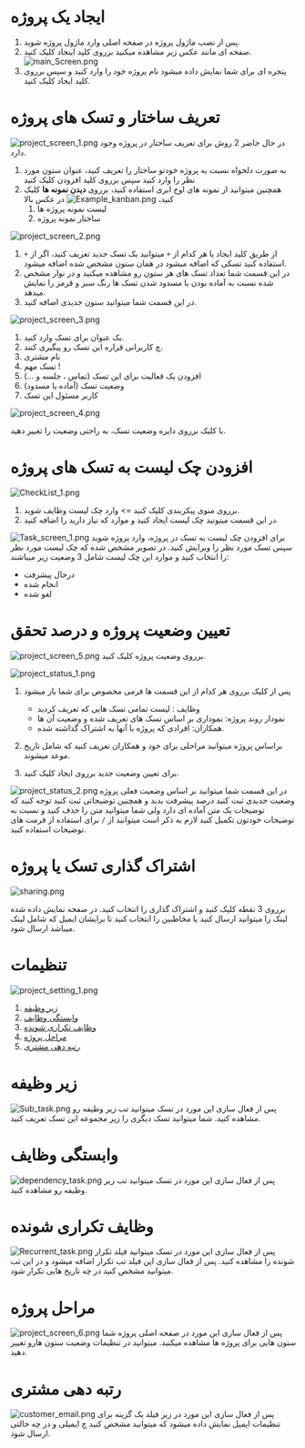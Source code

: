 # ایجاد یک پروژه
1. پس از نصب ماژول پروژه در صفحه اصلی وارد ماژول پروژه شوید.
2. صفحه ای مانند عکس زیر مشاهده میکنید برروی کلید اینجاد کلیک کنید.
![main_Screen.png](img%2Fmain_Screen.png)
3. پنجره ای برای شما نمایش داده میشود نام پروژه خود را وارد کنید و سپس برروی کلید ایجاد کلیک کنید.

# تعریف ساختار و تسک های پروژه
![project_screen_1.png](img%2Fproject_screen_1.png)
در حال حاضر 2 روش برای تعریف ساختار در پروژه وجود دارد.
1. به صورت دلخواه نسبت به پروژه خودتو ساختار را تعریف کنید، عنوان ستون مورد نظر را وارد کنید سپس برروی کلید افزودن کلیک کنید
2. همچنین میتوانید از نمونه های اوج ابری استفاده کنید، برروی **دیدن نمونه ها** کلیک کنید،
![Example_kanban.png](img%2FExample_kanban.png)
در عکس بالا
   1. لیست نمونه پروژه ها
   2. ساختار نمونه پروژه

![project_screen_2.png](img%2Fproject_screen_2.png)
1. از طریق کلید ایجاد یا هر کدام از `+` میتوانید یک تسک جدید تغریف کنید، اگر از `+` استفاده کنید تسکی که اضافه میشود در همان ستون مشخص شده اضافه میشود.
2. در این قسمت شما تعداد تسک های هر ستون رو مشاهده میکنید و در نوار مشخص شده نسبت به آماده بودن یا مسدود شدن تسک ها رنگ سبز و قرمز را نمایش میدهد.
3. در این قسمت شما میتوانید ستون جدیدی اضافه کنید.

![project_screen_3.png](img%2Fproject_screen_3.png)
1. یک عنوان برای تسک وارد کنید.
2. چ کاربرانی قراره این تسک رو پیگیری کنند.
3. نام مشتری
4. تسک مهم !
5. افزودن یک فعالیت برای این تسک (تماس ، جلسه و ...)
6. وضعیت تسک (آماده یا مسدود)
7. کاربر مسئول این تسک

![project_screen_4.png](img%2Fproject_screen_4.png)

با کلیک برروی دایره وضعیت تسک، به راحتی  وضعیت را تغییر دهید.

# افزودن چک لیست به تسک های پروژه
![CheckList_1.png](img%2FCheckList_1.png)
1. برروی منوی پیکربندی کلیک کنید => وارد چک لیست وظایف شوید. 
2. در این قسمت میتونید چک لیست ایجاد کنید و موارد که نیاز دارید را اضافه کنید. 

![Task_screen_1.png](img%2FTask_screen_1.png)
برای افزودن چک لیست به تسک در پروژه، وارد پروژه شوید سپس تسک مورد نظر را ویرایش کنید.
در تصویر مشخص شده که چک لیست مورد نظر را انتخاب کنید و موارد این چک لیست شامل 3 وضعیت زیر میباشند: 
   - درحال پیشرفت
   - انجام شده
   - لغو شده

# تعیین وضعیت پروژه و درصد تحقق
![project_screen_5.png](img%2Fproject_screen_5.png)
برروی وضعیت پروژه کلیک کنید.

![project_status_1.png](img%2Fproject_status_1.png)
1. پس از کلیک برروی هر کدام از این قسمت ها فرمی مخصوص برای شما باز میشود
   - وظایف : لیست تمامی تسک هایی که تعریف کردید
   - نمودار روند پروژه: نموداری بر اساس تسک های تعریف شده و وضعیت آن ها
   - همکاران: افرادی که پروژه با آنها به اشتراک گذاشته شده.

2. براساس پروژه میتوانید مراحلی برای خود و همکاران تعریف کنید که شامل تاریخ موعد میشوند.
3. برای تعیین وضعیت جدید برروی ایجاد کلیک کنید.

![project_status_2.png](img%2Fproject_status_2.png)
در این قسمت شما میتوانید بر اساس وضعیت فعلی پروژه وضعیت جدیدی ثبت کنید
درصد پیشرفت بدید و همچنین توضیحاتی ثبت کنید
توجه کنید که توضیحات یک متن آماده ای دارد ولی شما میتوانید متن را حذف کنید و نسبت به توضیحات خودتون تکمیل کنید
لازم به ذکر است میتوانید از `/` برای استفاده از فرمت های توضیحات استفاده کنید.

# اشتراک گذاری تسک یا پروژه
![sharing.png](img%2Fsharing.png)

برروی 3 نقطه کلیک کنید و اشتراک گذاری را انتخاب کنید.
در صفحه نمایش داده شده لینک را میتوانید ارسال کنید یا مخاطبین را انتخاب کنید تا برایشان ایمیل که شامل لینک میباشد ارسال شود.

# تنظیمات
![project_setting_1.png](img%2Fproject_setting_1.png)
1. [ زیر وظیفه](#زیر-وظیفه-)
2. [وابستگی وظایف](#وابستگی-وظایف-)
3. [وظایف تکراری شونده](#وظایف-تکراری-شونده)
4. [مراحل پروژه](#مراحل-پروژه)
5. [رتبه دهی مشتری](#رتبه-دهی-مشتری)

# زیر وظیفه 
![Sub_task.png](img%2FSub_task.png)
پس از فعال سازی این مورد در تسک میتوانید تب زیر وظیفه رو مشاهده کنید.
شما میتوانید تسک دیگری را زیر مجموعه این تسک تعریف کنید.

# وابستگی وظایف
![dependency_task.png](img%2Fdependency_task.png)
پس از فعال سازی این مورد در تسک میتوانید تب زیر وظیفه رو مشاهده کنید.

# وظایف تکراری شونده
![Recurrent_task.png](img%2FRecurrent_task.png)
پس از فعال سازی این مورد در تسک میتوانید فیلد تکرار شونده را مشاهده کنید.
پس از فعال سازی این فیلد تب تکرار اضافه میشود و در این تب میتوانید مشخص کنید در چه تاریخ هایی تکرار شود.


# مراحل پروژه
![project_screen_6.png](img%2Fproject_screen_6.png)
پس از فعال سازی این مورد در صفحه اصلی پروژه شما ستون هایی برای پروژه ها مشاهده میکنید.
میتوانید در تنظیمات وضعیت ستون هارو تغییر دهید.


# رتبه دهی مشتری
![customer_email.png](img%2Fcustomer_email.png)
پس از فعال سازی این مورد در زیر فیلد یک گزینه برای تنظیمات ایمیل نمایش داده میشود
که میتوانید مشخص کنید چ ایمیلی و در چه حالتی ارسال شود.
